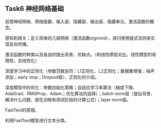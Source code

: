 ## Task6 神经网络基础 

前馈神经网络、网络层数、输入层、隐藏层、输出层、隐藏单元、激活函数的概念。

感知机相关；定义简单的几层网络（激活函数sigmoid），递归使用链式法则来实现反向传播。

激活函数的种类以及各自的提出背景、优缺点。（和线性模型对比，线性模型的局限性，去线性化）

深度学习中的正则化（参数范数惩罚：L1正则化、L2正则化；数据集增强；噪声添加；early stop；Dropout层）、正则化的介绍。

深度模型中的优化：参数初始化策略；自适应学习率算法（梯度下降、AdaGrad、RMSProp、Adam；优化算法的选择）；batch norm层（提出背景、解决什么问题、层在训练和测试阶段的计算公式）；layer norm层。

FastText的原理。

利用FastText模型进行文本分类。
